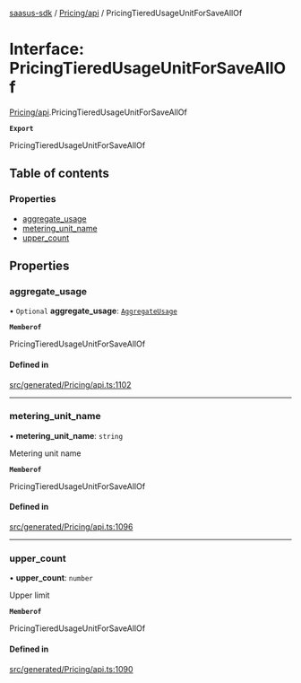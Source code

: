 [saasus-sdk](../README.md) / [Pricing/api](../modules/Pricing_api.md) / PricingTieredUsageUnitForSaveAllOf

# Interface: PricingTieredUsageUnitForSaveAllOf

[Pricing/api](../modules/Pricing_api.md).PricingTieredUsageUnitForSaveAllOf

**`Export`**

PricingTieredUsageUnitForSaveAllOf

## Table of contents

### Properties

- [aggregate\_usage](Pricing_api.PricingTieredUsageUnitForSaveAllOf.md#aggregate_usage)
- [metering\_unit\_name](Pricing_api.PricingTieredUsageUnitForSaveAllOf.md#metering_unit_name)
- [upper\_count](Pricing_api.PricingTieredUsageUnitForSaveAllOf.md#upper_count)

## Properties

### aggregate\_usage

• `Optional` **aggregate\_usage**: [`AggregateUsage`](../enums/Pricing_api.AggregateUsage.md)

**`Memberof`**

PricingTieredUsageUnitForSaveAllOf

#### Defined in

[src/generated/Pricing/api.ts:1102](https://github.com/saasus-platform/saasus-sdk-javascript/blob/6b95732/src/generated/Pricing/api.ts#L1102)

___

### metering\_unit\_name

• **metering\_unit\_name**: `string`

Metering unit name

**`Memberof`**

PricingTieredUsageUnitForSaveAllOf

#### Defined in

[src/generated/Pricing/api.ts:1096](https://github.com/saasus-platform/saasus-sdk-javascript/blob/6b95732/src/generated/Pricing/api.ts#L1096)

___

### upper\_count

• **upper\_count**: `number`

Upper limit

**`Memberof`**

PricingTieredUsageUnitForSaveAllOf

#### Defined in

[src/generated/Pricing/api.ts:1090](https://github.com/saasus-platform/saasus-sdk-javascript/blob/6b95732/src/generated/Pricing/api.ts#L1090)
